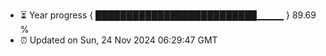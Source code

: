 - ⏳ Year progress { ██████████████████████████▁▁▁▁ } 89.69 %
- ⏰ Updated on Sun, 24 Nov 2024 06:29:47 GMT

